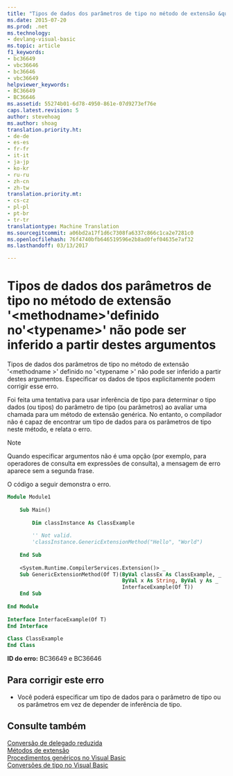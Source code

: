 ```yaml
---
title: "Tipos de dados dos parâmetros de tipo no método de extensão &quot;&lt;methodname&gt;&quot;definido no&quot;&lt;typename&gt;&quot; não pode ser inferido a partir destes argumentos | Documentos do Microsoft"
ms.date: 2015-07-20
ms.prod: .net
ms.technology:
- devlang-visual-basic
ms.topic: article
f1_keywords:
- bc36649
- vbc36646
- bc36646
- vbc36649
helpviewer_keywords:
- BC36649
- BC36646
ms.assetid: 55274b01-6d78-4950-861e-07d9273ef76e
caps.latest.revision: 5
author: stevehoag
ms.author: shoag
translation.priority.ht:
- de-de
- es-es
- fr-fr
- it-it
- ja-jp
- ko-kr
- ru-ru
- zh-cn
- zh-tw
translation.priority.mt:
- cs-cz
- pl-pl
- pt-br
- tr-tr
translationtype: Machine Translation
ms.sourcegitcommit: a06bd2a17f1d6c7308fa6337c866c1ca2e7281c0
ms.openlocfilehash: 76f4740bfb646519596e2b8ad0fef04635e7af32
ms.lasthandoff: 03/13/2017

---
```

# <a name="data-types-of-the-type-parameters-in-extension-method-39ltmethodnamegt39-defined-in-39lttypenamegt39-cannot-be-inferred-from-these-arguments"></a>Tipos de dados dos parâmetros de tipo no método de extensão '&lt;methodname&gt;'definido no'&lt;typename&gt;' não pode ser inferido a partir destes argumentos
Tipos de dados dos parâmetros de tipo no método de extensão '\<methodname >' definido no '\<typename >' não pode ser inferido a partir destes argumentos. Especificar os dados de tipos explicitamente podem corrigir esse erro.  
  
 Foi feita uma tentativa para usar inferência de tipo para determinar o tipo dados (ou tipos) do parâmetro de tipo (ou parâmetros) ao avaliar uma chamada para um método de extensão genérica. No entanto, o compilador não é capaz de encontrar um tipo de dados para os parâmetros de tipo neste método, e relata o erro.  
  
> [!NOTE]
>  Quando especificar argumentos não é uma opção (por exemplo, para operadores de consulta em expressões de consulta), a mensagem de erro aparece sem a segunda frase.  
  
 O código a seguir demonstra o erro.  
  
```vb  
Module Module1  
  
    Sub Main()  
  
        Dim classInstance As ClassExample  
  
        '' Not valid.  
        'classInstance.GenericExtensionMethod("Hello", "World")  
  
    End Sub  
  
    <System.Runtime.CompilerServices.Extension()> _  
    Sub GenericExtensionMethod(Of T)(ByVal classEx As ClassExample, _  
                                     ByVal x As String, ByVal y As _  
                                     InterfaceExample(Of T))  
    End Sub  
  
End Module  
  
Interface InterfaceExample(Of T)  
End Interface  
  
Class ClassExample  
End Class  
```  
  
 **ID do erro:** BC36649 e BC36646  
  
## <a name="to-correct-this-error"></a>Para corrigir este erro  
  
-   Você poderá especificar um tipo de dados para o parâmetro de tipo ou os parâmetros em vez de depender de inferência de tipo.  
  
## <a name="see-also"></a>Consulte também  
 [Conversão de delegado reduzida](../../visual-basic/programming-guide/language-features/delegates/relaxed-delegate-conversion.md)   
 [Métodos de extensão](../../visual-basic/programming-guide/language-features/procedures/extension-methods.md)   
 [Procedimentos genéricos no Visual Basic](../../visual-basic/programming-guide/language-features/data-types/generic-procedures.md)   
 [Conversões de tipo no Visual Basic](../../visual-basic/programming-guide/language-features/data-types/type-conversions.md)
